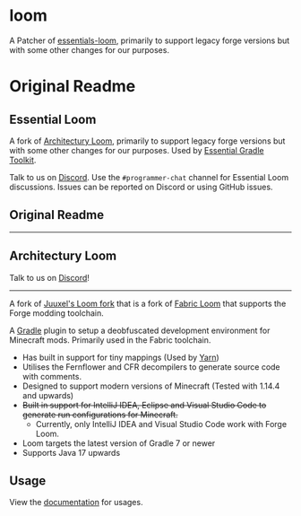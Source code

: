 # loom
A Patcher of [essentials-loom](https://github.com/EssentialGG/architectury-loom?tab=readme-ov-file), primarily to support legacy forge versions but with some other changes for our purposes.

# Original Readme


## Essential Loom

A fork of [Architectury Loom](https://github.com/architectury/architectury-loom/), primarily to support legacy forge versions
but with some other changes for our purposes. Used by [Essential Gradle Toolkit](https://github.com/EssentialGG/essential-gradle-toolkit/).

Talk to us on [Discord](https://discord.gg/essential). Use the `#programmer-chat` channel for Essential Loom discussions.
Issues can be reported on Discord or using GitHub issues.

## Original Readme

---

## Architectury Loom

Talk to us on [Discord](https://discord.gg/C2RdJDpRBP)!

---

A fork of [Juuxel's Loom fork]("https://github.com/Juuxel/fabric-loom") that is a fork of [Fabric Loom](https://github.com/FabricMC/fabric-loom) that supports the Forge modding toolchain.

A [Gradle](https://gradle.org/) plugin to setup a deobfuscated development environment for Minecraft mods. Primarily used in the Fabric toolchain.

* Has built in support for tiny mappings (Used by [Yarn](https://github.com/FabricMC/yarn))
* Utilises the Fernflower and CFR decompilers to generate source code with comments.
* Designed to support modern versions of Minecraft (Tested with 1.14.4 and upwards)
* ~~Built in support for IntelliJ IDEA, Eclipse and Visual Studio Code to generate run configurations for Minecraft.~~
  - Currently, only IntelliJ IDEA and Visual Studio Code work with Forge Loom.
* Loom targets the latest version of Gradle 7 or newer 
* Supports Java 17 upwards

## Usage

View the [documentation](https://docs.architectury.dev/loom/introduction) for usages.
